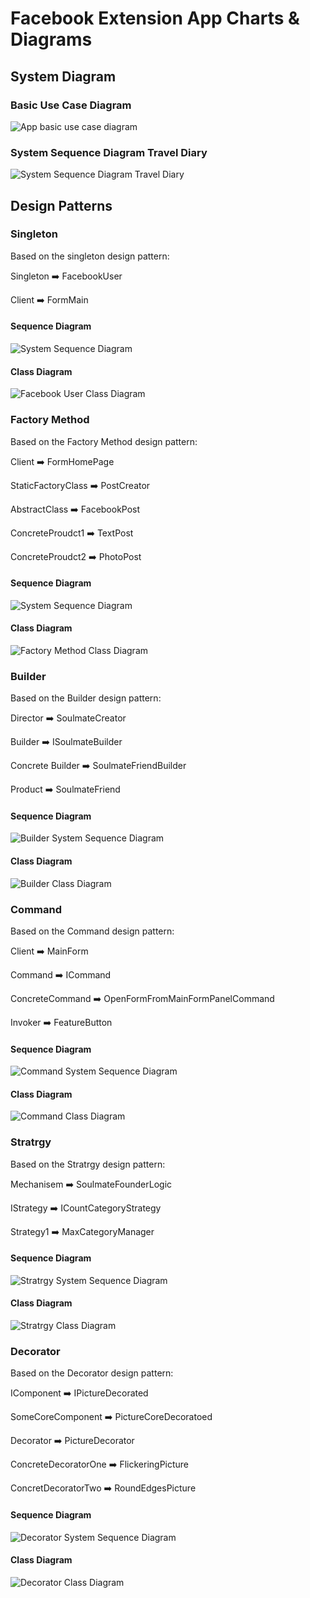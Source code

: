 # Facebook Extension App Charts & Diagrams

## System Diagram

### Basic Use Case Diagram
![App basic use case diagram](BasicUseCaseDiagram.png)

### System Sequence Diagram Travel Diary
![System Sequence Diagram Travel Diary](SystemSequenceDiagramTravelDiary.jpeg)

## Design Patterns

### Singleton
Based on the singleton design pattern:

Singleton :arrow_right: FacebookUser

Client :arrow_right: FormMain         

#### Sequence Diagram
![System Sequence Diagram](DesignPatterns/Singleton/SystemSequenceDiagram.png)

#### Class Diagram
![Facebook User Class Diagram](DesignPatterns/Singleton/FacebookUserClassDiagram.png)

### Factory Method
Based on the Factory Method design pattern:

Client :arrow_right: FormHomePage      

StaticFactoryClass :arrow_right: PostCreator  

AbstractClass :arrow_right: FacebookPost    

ConcreteProudct1 :arrow_right: TextPost    

ConcreteProudct2 :arrow_right: PhotoPost         

#### Sequence Diagram
![System Sequence Diagram](DesignPatterns/FactoryMethod/FactoryMethod.png)

#### Class Diagram
![ Factory Method Class Diagram](DesignPatterns/FactoryMethod/FactoryMethodClassDiagram.png)

### Builder 
Based on the Builder design pattern:

Director :arrow_right: SoulmateCreator    

Builder :arrow_right: ISoulmateBuilder     

Concrete Builder :arrow_right: SoulmateFriendBuilder   

Product :arrow_right: SoulmateFriend                         

#### Sequence Diagram
![Builder System Sequence Diagram](DesignPatterns/Builder/Builder.jpg)

#### Class Diagram
![Builder Class Diagram](DesignPatterns/Builder/BuilderClassDiagram.jpg)

### Command 
Based on the Command design pattern:

Client :arrow_right: MainForm    

Command :arrow_right: ICommand     

ConcreteCommand :arrow_right: OpenFormFromMainFormPanelCommand      

Invoker :arrow_right: FeatureButton                         

#### Sequence Diagram
![Command System Sequence Diagram](DesignPatterns/Command/Command.png)

#### Class Diagram
![Command Class Diagram](DesignPatterns/Command/CommandClassDiagram.png)

### Stratrgy 
Based on the Stratrgy design pattern:

Mechanisem  :arrow_right: SoulmateFounderLogic  

IStrategy  :arrow_right: ICountCategoryStrategy     

Strategy1 :arrow_right: MaxCategoryManager                                          

#### Sequence Diagram
![Stratrgy System Sequence Diagram](DesignPatterns/Stratrgy/Stratrgy.png)

#### Class Diagram
![Stratrgy Class Diagram](DesignPatterns/Stratrgy/StratrgyClassDiagram.png)

### Decorator 
Based on the Decorator design pattern:

IComponent   :arrow_right: IPictureDecorated      

SomeCoreComponent  :arrow_right: PictureCoreDecoratoed    

Decorator :arrow_right: PictureDecorator     

ConcreteDecoratorOne :arrow_right: FlickeringPicture       

ConcretDecoratorTwo :arrow_right: RoundEdgesPicture                                           

#### Sequence Diagram
![Decorator System Sequence Diagram](DesignPatterns/Decorator/Decorator.jpg)

#### Class Diagram
![Decorator Class Diagram](DesignPatterns/Decorator/DecoratorClassDiagram.png)
